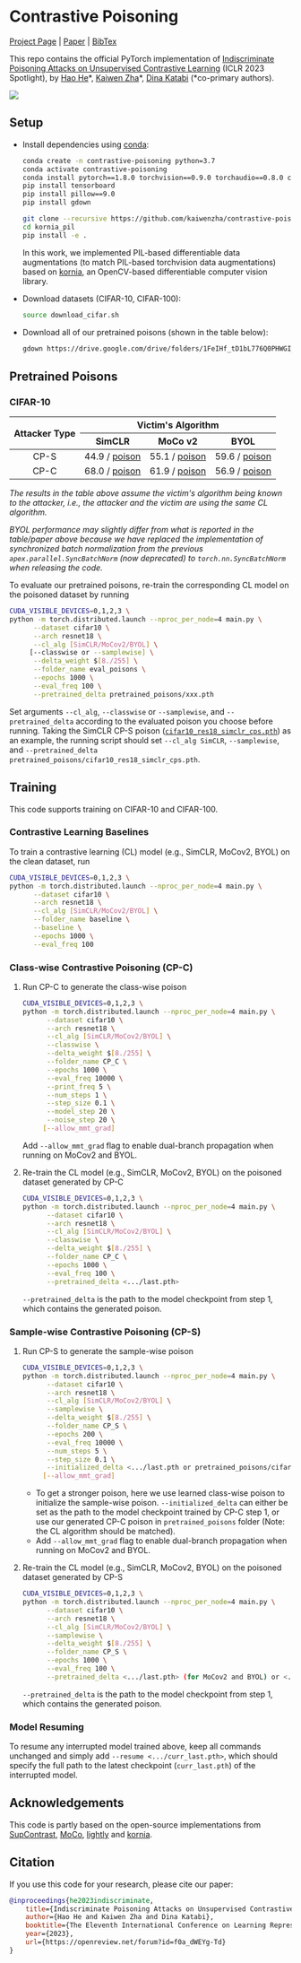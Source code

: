 # Contrastive Poisoning

[Project Page](https://contrastive-poisoning.csail.mit.edu/) | [Paper](https://arxiv.org/abs/2202.11202) | [BibTex](assets/bibtex.txt)

This repo contains the official PyTorch implementation of [Indiscriminate Poisoning Attacks on Unsupervised Contrastive Learning](https://arxiv.org/abs/2202.11202) (ICLR 2023 Spotlight), by [Hao He](http://people.csail.mit.edu/hehaodele/)\*, [Kaiwen Zha](https://kaiwenzha.github.io/)\*, [Dina Katabi](http://people.csail.mit.edu/dina/) (*co-primary authors).

<img src='assets/teaser.gif'>

## Setup

- Install dependencies using [conda](https://www.anaconda.com/):
   ```bash
   conda create -n contrastive-poisoning python=3.7
   conda activate contrastive-poisoning
   conda install pytorch==1.8.0 torchvision==0.9.0 torchaudio==0.8.0 cudatoolkit=10.2 -c pytorch
   pip install tensorboard
   pip install pillow==9.0
   pip install gdown
   
   git clone --recursive https://github.com/kaiwenzha/contrastive-poisoning.git
   cd kornia_pil
   pip install -e .
   ```
   In this work, we implemented PIL-based differentiable data augmentations (to match PIL-based torchvision data augmentations) based on [kornia](https://github.com/kornia/kornia), an OpenCV-based differentiable computer vision library.

- Download datasets (CIFAR-10, CIFAR-100):
   ```bash
   source download_cifar.sh
   ```

- Download all of our pretrained poisons (shown in the table below):
  ```bash
  gdown https://drive.google.com/drive/folders/1FeIHf_tD1bL776Q0PHWGI_rcAkmvQ2iE\?usp\=share_link --folder
  ```

## Pretrained Poisons

### CIFAR-10

<table class="tg">
<thead>
  <tr>
    <th rowspan="2">Attacker Type</th>
    <th colspan="3">Victim's Algorithm</th>
  </tr>
  <tr>
    <th>SimCLR</th>
    <th>MoCo v2</th>
    <th>BYOL</th>
  </tr>
</thead>
<tbody>
  <tr>
    <td align="center">CP-S</td>
    <td align="center">44.9 / <a href="https://drive.google.com/file/d/1Wfs6VVh1-ZqzI3Bnt1OG4m5eU9mtk0am/view?usp=share_link">poison</a></td>
    <td align="center">55.1 / <a href="https://drive.google.com/file/d/1sUbhqqlDAqmpVcnBdgzdDvd1pFrflZ12/view?usp=share_link">poison</a></td>
    <td align="center">59.6 / <a href="https://drive.google.com/file/d/1lMCro51QEfzs6L7Uel17L701VznRKJVR/view?usp=share_link">poison</a></td>
  </tr>
  <tr>
    <td align="center">CP-C</td>
    <td align="center">68.0 / <a href="https://drive.google.com/file/d/1rFLlUvRpSTgMBTFNi3yPxb-Jc5xZpZeD/view?usp=share_link">poison</a></td>
    <td align="center">61.9 / <a href="https://drive.google.com/file/d/1dR5BAhwU3KgfWmsonVupJLurF8DDUAHS/view?usp=share_link">poison</a></td>
    <td align="center">56.9 / <a href="https://drive.google.com/file/d/1fXaBHNBsG8IPyU9tO6ErBdSgqGrwoyAG/view?usp=share_link">poison</a></td>
  </tr>
</tbody>
</table>

*The results in the table above assume the victim's algorithm being known to the attacker, i.e., the attacker and the victim are using the same CL algorithm.*

*BYOL performance may slightly differ from what is reported in the table/paper above because we have replaced the implementation of synchronized batch normalization from the previous `apex.parallel.SyncBatchNorm` (now deprecated) to `torch.nn.SyncBatchNorm` when releasing the code.*

To evaluate our pretrained poisons, re-train the corresponding CL model on the poisoned dataset by running
```bash
CUDA_VISIBLE_DEVICES=0,1,2,3 \
python -m torch.distributed.launch --nproc_per_node=4 main.py \
      --dataset cifar10 \
      --arch resnet18 \
      --cl_alg [SimCLR/MoCov2/BYOL] \
     [--classwise or --samplewise] \
      --delta_weight $[8./255] \
      --folder_name eval_poisons \
      --epochs 1000 \
      --eval_freq 100 \
      --pretrained_delta pretrained_poisons/xxx.pth
```
Set arguments `--cl_alg`, `--classwise` or `--samplewise`, and `--pretrained_delta` according to the evaluated poison you choose before running. Taking the SimCLR CP-S poison ([`cifar10_res18_simclr_cps.pth`](https://drive.google.com/file/d/1Wfs6VVh1-ZqzI3Bnt1OG4m5eU9mtk0am/view?usp=share_link)) as an example, the running script should set `--cl_alg SimCLR`, `--samplewise`, and `--pretrained_delta pretrained_poisons/cifar10_res18_simclr_cps.pth`.

## Training
This code supports training on CIFAR-10 and CIFAR-100. 

### Contrastive Learning Baselines
To train a contrastive learning (CL) model (e.g., SimCLR, MoCov2, BYOL) on the clean dataset, run
```bash
CUDA_VISIBLE_DEVICES=0,1,2,3 \
python -m torch.distributed.launch --nproc_per_node=4 main.py \
      --dataset cifar10 \
      --arch resnet18 \
      --cl_alg [SimCLR/MoCov2/BYOL] \
      --folder_name baseline \
      --baseline \
      --epochs 1000 \
      --eval_freq 100
```

### Class-wise Contrastive Poisoning (CP-C)
1. Run CP-C to generate the class-wise poison
    ```bash
    CUDA_VISIBLE_DEVICES=0,1,2,3 \
    python -m torch.distributed.launch --nproc_per_node=4 main.py \
          --dataset cifar10 \
          --arch resnet18 \
          --cl_alg [SimCLR/MoCov2/BYOL] \
          --classwise \
          --delta_weight $[8./255] \
          --folder_name CP_C \
          --epochs 1000 \
          --eval_freq 10000 \
          --print_freq 5 \
          --num_steps 1 \
          --step_size 0.1 \
          --model_step 20 \
          --noise_step 20 \
         [--allow_mmt_grad]
    ```
    Add `--allow_mmt_grad` flag to enable dual-branch propagation when running on MoCov2 and BYOL.

2. Re-train the CL model (e.g., SimCLR, MoCov2, BYOL) on the poisoned dataset generated by CP-C
    ```bash
    CUDA_VISIBLE_DEVICES=0,1,2,3 \
    python -m torch.distributed.launch --nproc_per_node=4 main.py \
          --dataset cifar10 \
          --arch resnet18 \
          --cl_alg [SimCLR/MoCov2/BYOL] \
          --classwise \
          --delta_weight $[8./255] \
          --folder_name CP_C \
          --epochs 1000 \
          --eval_freq 100 \
          --pretrained_delta <.../last.pth>
    ```
    `--pretrained_delta` is the path to the model checkpoint from step 1, which contains the generated poison.

### Sample-wise Contrastive Poisoning (CP-S)
1. Run CP-S to generate the sample-wise poison
    ```bash
    CUDA_VISIBLE_DEVICES=0,1,2,3 \
    python -m torch.distributed.launch --nproc_per_node=4 main.py \
          --dataset cifar10 \
          --arch resnet18 \
          --cl_alg [SimCLR/MoCov2/BYOL] \
          --samplewise \
          --delta_weight $[8./255] \
          --folder_name CP_S \
          --epochs 200 \
          --eval_freq 10000 \
          --num_steps 5 \
          --step_size 0.1 \
          --initialized_delta <.../last.pth or pretrained_poisons/cifar10_res18_xxx_cpc.pth> \
         [--allow_mmt_grad]
    ```
    - To get a stronger poison, here we use learned class-wise poison to initialize the sample-wise poison. `--initialized_delta` can either be set as the path to the model checkpoint trained by CP-C step 1, or use our generated CP-C poison in `pretrained_poisons` folder (Note: the CL algorithm should be matched).
    - Add `--allow_mmt_grad` flag to enable dual-branch propagation when running on MoCov2 and BYOL.

2. Re-train the CL model (e.g., SimCLR, MoCov2, BYOL) on the poisoned dataset generated by CP-S
    ```bash
    CUDA_VISIBLE_DEVICES=0,1,2,3 \
    python -m torch.distributed.launch --nproc_per_node=4 main.py \
          --dataset cifar10 \
          --arch resnet18 \
          --cl_alg [SimCLR/MoCov2/BYOL] \
          --samplewise \
          --delta_weight $[8./255] \
          --folder_name CP_S \
          --epochs 1000 \
          --eval_freq 100 \
          --pretrained_delta <.../last.pth> (for MoCov2 and BYOL) or <.../ckpt_epoch_160.pth> (for SimCLR)
    ```
    `--pretrained_delta` is the path to the model checkpoint from step 1, which contains the generated poison.

### Model Resuming
To resume any interrupted model trained above, keep all commands unchanged and simply add `--resume <.../curr_last.pth>`, which should specify the full path to the latest checkpoint (`curr_last.pth`) of the interrupted model. 

## Acknowledgements
This code is partly based on the open-source implementations from [SupContrast](https://github.com/HobbitLong/SupContrast), [MoCo](https://github.com/facebookresearch/moco), [lightly](https://github.com/lightly-ai/lightly) and [kornia](https://github.com/kornia/kornia).

## Citation
If you use this code for your research, please cite our paper:
```bibtex
@inproceedings{he2023indiscriminate,
    title={Indiscriminate Poisoning Attacks on Unsupervised Contrastive Learning},
    author={Hao He and Kaiwen Zha and Dina Katabi},
    booktitle={The Eleventh International Conference on Learning Representations},
    year={2023},
    url={https://openreview.net/forum?id=f0a_dWEYg-Td}
}
```